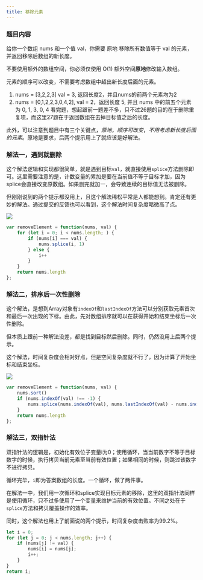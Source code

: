 ```yaml
---
title: 移除元素
---
```

### 题目内容
给你一个数组 nums 和一个值 val，你需要 原地 移除所有数值等于 val 的元素，并返回移除后数组的新长度。

不要使用额外的数组空间，你必须仅使用 O(1) 额外空间**原地**修改输入数组。

元素的顺序可以改变，不需要考虑数组中超出新长度后面的元素。
1. nums = [3,2,2,3] val = 3, 返回长度2，并且nums的前两个元素均为2
2. nums = [0,1,2,2,3,0,4,2], val = 2，返回长度 5, 并且 nums 中的前五个元素为 0, 1, 3, 0, 4
看完题，想起跟前一题差不多，只不过26题的目的在于删除重复项，而这里27题在于返回数组在去掉目标值之后的长度。

此外，可以注意到题目中有三个关键点，*原地*，*顺序可改变*，*不用考虑新长度后面的元素*。原地是要求，后两个提示用上了就应该是好解法。


### 解法一，遇到就删除
这个解法逻辑和实现都很简单，就是遇到目标`val`，就直接使用`splice`方法删除即可。这里需要注意的是，计数变量的累加是要在当前值不等于目标才加，因为splice会直接改变原数组。如果删完就加一，会导致连续的目标值无法被删除。

但刚刚说到的两个提示都没用上，且这个解法稀松平常是人都能想到。肯定还有更妙的解法。通过提交的反馈也可以看到，这个解法时间复杂度略微高了点。

![](https://i.loli.net/2020/03/12/pOcPS18mUe94Lfs.png)

```JavaScript
var removeElement = function(nums, val) {
    for (let i = 0; i < nums.length; ) {
        if (nums[i] === val) {
            nums.splice(i, 1)
        } else {
            i++
        }
    }
    return nums.length
};
```

### 解法二，排序后一次性删除

这个解法，是想到Array对象有`indexOf`和`lastIndexOf`方法可以分别获取元素首次和最后一次出现的下标。由此，先对数组排序就可以在获得开始和结束坐标后一次性删除。

但本质上跟前一种解法没差，都是找到目标然后删除。同时，仍然没用上后两个提示。

这个解法，时间复杂度会相对好点，但是空间复杂度就不行了，因为计算了开始坐标和结束坐标。

![](https://i.loli.net/2020/03/12/zFVyxc7Telp1v9g.png)

```JavaScript
var removeElement = function(nums, val) {
    nums.sort()
    if (nums.indexOf(val) !== -1) {
        nums.splice(nums.indexOf(val), nums.lastIndexOf(val) - nums.indexOf(val) + 1)
    }
    return nums.length
};
```
### 解法三，双指针法
双指针法的逻辑是，初始化有效位子变量i为0；使用循环，当当前数字不等于目标数字的时候，执行拷贝当前元素至当前有效位置；如果相同的时候，则跳过该数字不进行拷贝。

循环完毕，`i`即为答案数组的长度。一个循环，做了两件事。

在解法一中，我们用一次循环和splice实现目标元素的移除，这里的双指针法同样是使用循环，只不过多使用了一个变量来维护当前的有效位置。不同之处在于`splice`方法和拷贝覆盖操作的效率。

同时，这个解法也用上了前面说的两个提示，时间复杂度击败率为99.2%。


```javascript
let i = 0;
for (let j = 0; j < nums.length; j++) {
    if (nums[j] != val) {
        nums[i] = nums[j];
        i++;
    }
}
return i;
```
